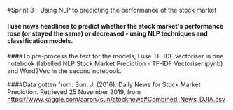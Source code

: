 #Sprint 3 - Using NLP to predicting the performance of the stock market

#### I use news headlines to predict whether the stock market's performance rose (or stayed the same) or decreased - using NLP techniques and classification models.

####To pre-process the text for the models, I use TF-IDF vectoriser in one notebook (labelled NLP Stock Market Prediction - TF-IDF Vectoriser.ipynb) and Word2Vec in the second notebook.

####Data gotten from: Sun, J. (2016). Daily News for Stock Market Prediction. Retrieved 25 November 2019, from https://www.kaggle.com/aaron7sun/stocknews#Combined_News_DJIA.csv